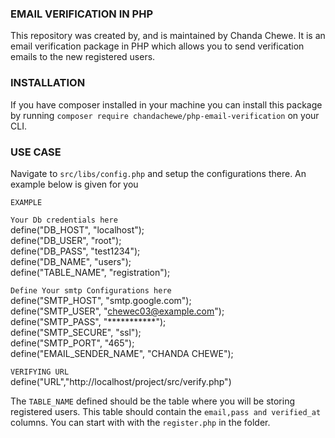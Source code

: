 ### EMAIL VERIFICATION IN PHP

This repository was created by, and is maintained by Chanda Chewe. It is an email verification package in PHP which allows you to send verification emails to the new registered users.

### INSTALLATION

If you have composer installed in your machine you can install this package by running `composer require chandachewe/php-email-verification` on your CLI.

### USE CASE
Navigate to `src/libs/config.php` and setup the configurations there. An example below is given for you

`EXAMPLE`

`Your Db credentials here` <br>
define("DB_HOST", "localhost"); <br>
define("DB_USER", "root"); <br>
define("DB_PASS", "test1234"); <br>
define("DB_NAME", "users"); <br>
define("TABLE_NAME", "registration"); <br>

`Define Your smtp Configurations here` <br>
define("SMTP_HOST", "smtp.google.com"); <br>
define("SMTP_USER", "chewec03@example.com"); <br>
define("SMTP_PASS", "***********"); <br>
define("SMTP_SECURE", "ssl"); <br>
define("SMTP_PORT", "465"); <br>
define("EMAIL_SENDER_NAME", "CHANDA CHEWE"); <br>

`VERIFYING URL` <br>
define("URL","http://localhost/project/src/verify.php") <br>

The `TABLE_NAME` defined should be the table where you will be storing registered users. This table should contain the `email,pass and verified_at` columns. 
You can start with with the `register.php` in the folder.   


